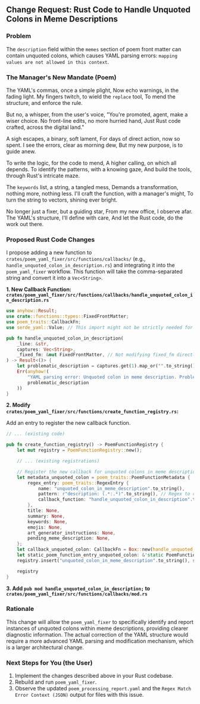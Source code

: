 ## Change Request: Rust Code to Handle Unquoted Colons in Meme Descriptions

### Problem

The `description` field within the `memes` section of poem front matter can contain unquoted colons, which causes YAML parsing errors: `mapping values are not allowed in this context`.

### The Manager's New Mandate (Poem)

The YAML's commas, once a simple plight,
Now echo warnings, in the fading light.
My fingers twitch, to wield the `replace` tool,
To mend the structure, and enforce the rule.

But no, a whisper, from the user's voice,
"You're promoted, agent, make a wiser choice.
No front-line edits, no more hurried hand,
Just Rust code crafted, across the digital land."

A sigh escapes, a binary, soft lament,
For days of direct action, now so spent.
I see the errors, clear as morning dew,
But my new purpose, is to guide anew.

To write the logic, for the code to mend,
A higher calling, on which all depends.
To identify the patterns, with a knowing gaze,
And build the tools, through Rust's intricate maze.

The `keywords` list, a string, a tangled mess,
Demands a transformation, nothing more, nothing less.
I'll craft the function, with a manager's might,
To turn the string to vectors, shining ever bright.

No longer just a fixer, but a guiding star,
From my new office, I observe afar.
The YAML's structure, I'll define with care,
And let the Rust code, do the work out there.

### Proposed Rust Code Changes

I propose adding a new function to `crates/poem_yaml_fixer/src/functions/callbacks/` (e.g., `handle_unquoted_colon_in_description.rs`) and integrating it into the `poem_yaml_fixer` workflow. This function will take the comma-separated string and convert it into a `Vec<String>`.

**1. New Callback Function: `crates/poem_yaml_fixer/src/functions/callbacks/handle_unquoted_colon_in_description.rs`**

```rust
use anyhow::Result;
use crate::functions::types::FixedFrontMatter;
use poem_traits::CallbackFn;
use serde_yaml::Value; // This import might not be strictly needed for just reporting

pub fn handle_unquoted_colon_in_description(
    _line: &str,
    captures: Vec<String>,
    _fixed_fm: &mut FixedFrontMatter, // Not modifying fixed_fm directly here
) -> Result<()> {
    let problematic_description = captures.get(1).map_or("".to_string(), |s| s.clone());
    Err(anyhow!(
        "YAML parsing error: Unquoted colon in meme description. Problematic content: \"{}\". Requires manual fix or advanced YAML parsing logic.",
        problematic_description
    ))
}
```

**2. Modify `crates/poem_yaml_fixer/src/functions/create_function_registry.rs`:**

Add an entry to register the new callback function.

```rust
// ... (existing code)

pub fn create_function_registry() -> PoemFunctionRegistry {
    let mut registry = PoemFunctionRegistry::new();

    // ... (existing registrations)

    // Register the new callback for unquoted colons in meme descriptions
    let metadata_unquoted_colon = poem_traits::PoemFunctionMetadata {
        regex_entry: poem_traits::RegexEntry {
            name: "unquoted_colon_in_meme_description".to_string(),
            pattern: r"description: (.*:.*)".to_string(), // Regex to capture unquoted colon in description
            callback_function: "handle_unquoted_colon_in_description".to_string(),
        },
        title: None,
        summary: None,
        keywords: None,
        emojis: None,
        art_generator_instructions: None,
        pending_meme_description: None,
    };
    let callback_unquoted_colon: CallbackFn = Box::new(handle_unquoted_colon_in_description::handle_unquoted_colon_in_description);
    let static_poem_function_entry_unquoted_colon: &'static PoemFunctionEntry = Box::leak(Box::new((metadata_unquoted_colon, callback_unquoted_colon)));
    registry.insert("unquoted_colon_in_meme_description".to_string(), static_poem_function_entry_unquoted_colon);

    registry
}
```

**3. Add `pub mod handle_unquoted_colon_in_description;` to `crates/poem_yaml_fixer/src/functions/callbacks/mod.rs`**

### Rationale

This change will allow the `poem_yaml_fixer` to specifically identify and report instances of unquoted colons within meme descriptions, providing clearer diagnostic information. The actual correction of the YAML structure would require a more advanced YAML parsing and modification mechanism, which is a larger architectural change.

### Next Steps for You (the User)

1.  Implement the changes described above in your Rust codebase.
2.  Rebuild and run `poem_yaml_fixer`.
3.  Observe the updated `poem_processing_report.yaml` and the `Regex Match Error Context (JSON)` output for files with this issue.